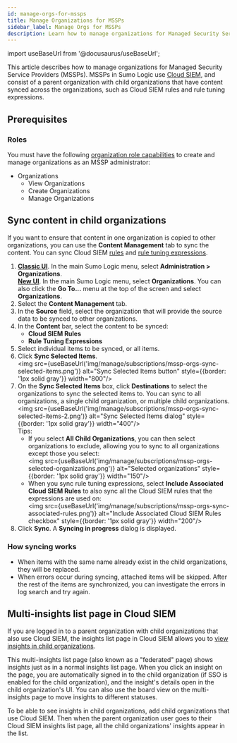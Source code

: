 ```yaml
---
id: manage-orgs-for-mssps
title: Manage Organizations for MSSPs
sidebar_label: Manage Orgs for MSSPs
description: Learn how to manage organizations for Managed Security Service Providers (MSSPs).
---
```


import useBaseUrl from '@docusaurus/useBaseUrl';

This article describes how to manage organizations for Managed Security Service Providers (MSSPs). MSSPs in Sumo Logic use [Cloud SIEM](/docs/cse/), and consist of a parent organization with child organizations that have content synced across the organizations, such as Cloud SIEM rules and rule tuning expressions.

## Prerequisites

### Roles

You must have the following [organization role capabilities](/docs/manage/users-roles/roles/role-capabilities/#organizations) to create and manage organizations as an MSSP administrator:

* Organizations
   * View Organizations
   * Create Organizations
   * Manage Organizations

## Sync content in child organizations

If you want to ensure that content in one organization is copied to other organizations, you can use the **Content Management** tab to sync the content. You can sync Cloud SIEM [rules](/docs/cse/rules/) and [rule tuning expressions](/docs/cse/rules/rule-tuning-expressions/).

1. [**Classic UI**](/docs/get-started/sumo-logic-ui-classic). In the main Sumo Logic menu, select **Administration > Organizations**.<br/>[**New UI**](/docs/get-started/sumo-logic-ui). In the main Sumo Logic menu, select **Organizations**. You can also click the **Go To...** menu at the top of the screen and select **Organizations**.
1. Select the **Content Management** tab.
1. In the **Source** field, select the organization that will provide the source data to be synced to other organizations.
1. In the **Content** bar, select the content to be synced:
   * **Cloud SIEM Rules**
   * **Rule Tuning Expressions**
1. Select individual items to be synced, or all items.
1. Click **Sync Selected Items**.<br/><img src={useBaseUrl('img/manage/subscriptions/mssp-orgs-sync-selected-items.png')} alt="Sync Selected Items button" style={{border: '1px solid gray'}} width="800"/>
1. On the **Sync Selected Items** box, click **Destinations** to select the organizations to sync the selected items to. You can sync to all organizations, a single child organization, or multiple child organizations.<br/><img src={useBaseUrl('img/manage/subscriptions/mssp-orgs-sync-selected-items-2.png')} alt="Sync Selected Items dialog" style={{border: '1px solid gray'}} width="400"/><br/>Tips: 
   * If you select **All Child Organizations**, you can then select organizations to exclude, allowing you to sync to all organizations except those you select:<br/><img src={useBaseUrl('img/manage/subscriptions/mssp-orgs-selected-organizations.png')} alt="Selected organizations" style={{border: '1px solid gray'}} width="150"/>
   * When you sync rule tuning expressions, select **Include Associated Cloud SIEM Rules** to also sync all the Cloud SIEM rules that the expressions are used on:<br/><img src={useBaseUrl('img/manage/subscriptions/mssp-orgs-sync-associated-rules.png')} alt="Include Associated Cloud SIEM Rules checkbox" style={{border: '1px solid gray'}} width="200"/>
1. Click **Sync**. A **Syncing in progress** dialog is displayed. 

### How syncing works

* When items with the same name already exist in the child organizations, they will be replaced.
* When errors occur during syncing, attached items will be skipped. After the rest of the items are synchronized, you can investigate the errors in log search and try again.

## Multi-insights list page in Cloud SIEM

If you are logged in to a parent organization with child organizations that also use Cloud SIEM, the insights list page in Cloud SIEM allows you to [view insights in child organizations](/docs/cse/get-started-with-cloud-siem/about-cse-insight-ui/#view-insights-in-child-organizations). 

This multi-insights list page (also known as a "federated" page) shows insights just as in a normal insights list page. When you click an insight on the page, you are automatically signed in to the child organization (if SSO is enabled for the child organization), and the insight's details open in the child organization's UI. You can also use the board view on the multi-insights page to move insights to different statuses.

To be able to see insights in child organizations, add child organizations that use Cloud SIEM. Then when the parent organization user goes to their Cloud SIEM insights list page, all the child organizations' insights appear in the list.
